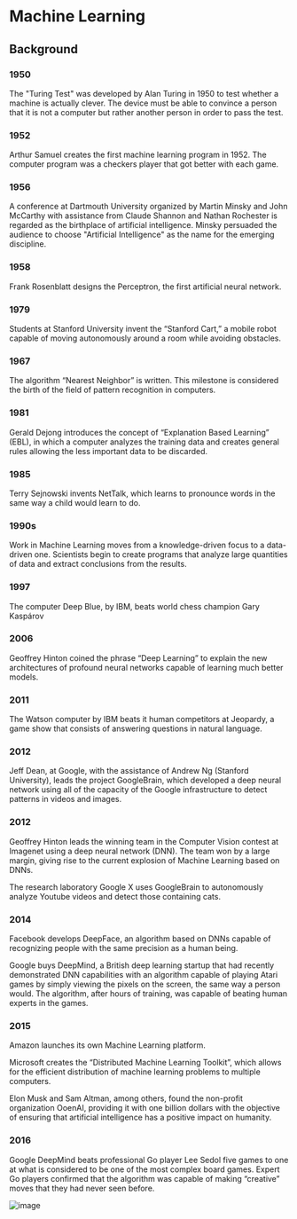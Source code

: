 # Machine Learning
## Background

### 1950
The "Turing Test" was developed by Alan Turing in 1950 to test whether a machine is actually clever. The device must be able to convince a person that it is not a computer but rather another person in order to pass the test.
### 1952
Arthur Samuel creates the first machine learning program in 1952. The computer program was a checkers player that got better with each game.
### 1956
A conference at Dartmouth University organized by Martin Minsky and John McCarthy with assistance from Claude Shannon and Nathan Rochester is regarded as the birthplace of artificial intelligence. Minsky persuaded the audience to choose "Artificial Intelligence" as the name for the emerging discipline.
### 1958
Frank Rosenblatt designs the Perceptron, the first artificial neural network.

### 1979 
Students at Stanford University invent the “Stanford Cart,” a mobile robot capable of moving autonomously around a room while avoiding obstacles.
### 1967
The algorithm “Nearest Neighbor” is written. This milestone is considered the birth of the field of pattern recognition in computers.
### 1981
Gerald Dejong introduces the concept of “Explanation Based Learning” (EBL), in which a computer analyzes the training data and creates general rules allowing the less important data to be discarded.
### 1985
Terry Sejnowski invents NetTalk, which learns to pronounce words in the same way a child would learn to do.
### 1990s
Work in Machine Learning moves from a knowledge-driven focus to a data-driven one. Scientists begin to create programs that analyze large quantities of data and extract conclusions from the results.
### 1997
The computer Deep Blue, by IBM, beats world chess champion Gary Kaspárov
### 2006 
Geoffrey Hinton coined the phrase “Deep Learning” to explain the new architectures of profound neural networks capable of learning much better models.
### 2011 
The Watson computer by IBM beats it human competitors at Jeopardy, a game show that consists of answering questions in natural language.
### 2012 
Jeff Dean, at Google, with the assistance of Andrew Ng (Stanford University), leads the project GoogleBrain, which developed a deep neural network using all of the capacity of the Google infrastructure to detect patterns in videos and images.
### 2012 
Geoffrey Hinton leads the winning team in the Computer Vision contest at Imagenet using a deep neural network (DNN). The team won by a large margin, giving rise to the current explosion of Machine Learning based on DNNs.

The research laboratory Google X uses GoogleBrain to autonomously analyze Youtube videos and detect those containing cats.
### 2014
Facebook develops DeepFace, an algorithm based on DNNs capable of recognizing people with the same precision as a human being.

Google buys DeepMind, a British deep learning startup that had recently demonstrated DNN capabilities with an algorithm capable of playing Atari games by simply viewing the pixels on the screen, the same way a person would. The algorithm, after hours of training, was capable of beating human experts in the games.
### 2015
Amazon launches its own Machine Learning platform.

Microsoft creates the “Distributed Machine Learning Toolkit”, which allows for the efficient distribution of machine learning problems to multiple computers.

Elon Musk and Sam Altman, among others, found the non-profit organization OoenAI, providing it with one billion dollars with the objective of ensuring that artificial intelligence has a positive impact on humanity.
### 2016 
Google DeepMind beats professional Go player Lee Sedol five games to one at what is considered to be one of the most complex board games.  Expert Go players confirmed that the algorithm was capable of making “creative” moves that they had never seen before.



![image](https://user-images.githubusercontent.com/101238373/194938505-45288a60-d3d6-4058-85ef-cf970b9d8495.png)

